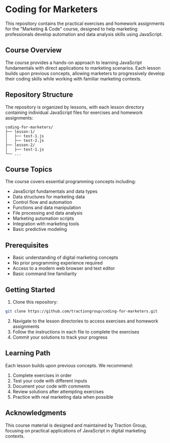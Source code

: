 # Coding for Marketers

This repository contains the practical exercises and homework assignments for the "Marketing & Code" course, designed to help marketing professionals develop automation and data analysis skills using JavaScript.

## Course Overview

The course provides a hands-on approach to learning JavaScript fundamentals with direct applications to marketing scenarios. Each lesson builds upon previous concepts, allowing marketers to progressively develop their coding skills while working with familiar marketing contexts.

## Repository Structure

The repository is organized by lessons, with each lesson directory containing individual JavaScript files for exercises and homework assignments:

```
coding-for-marketers/
├── lesson-1/
│   ├── test-1.js
│   ├── test-2.js
├── lesson-2/
│   ├── test-1.js
└── ...
```

## Course Topics

The course covers essential programming concepts including:

- JavaScript fundamentals and data types
- Data structures for marketing data
- Control flow and automation
- Functions and data manipulation
- File processing and data analysis
- Marketing automation scripts
- Integration with marketing tools
- Basic predictive modeling

## Prerequisites

- Basic understanding of digital marketing concepts
- No prior programming experience required
- Access to a modern web browser and text editor
- Basic command line familiarity

## Getting Started

1. Clone this repository:
```bash
git clone https://github.com/tractiongroup/coding-for-marketers.git
```

2. Navigate to the lesson directories to access exercises and homework assignments
3. Follow the instructions in each file to complete the exercises
4. Commit your solutions to track your progress

## Learning Path

Each lesson builds upon previous concepts. We recommend:

1. Complete exercises in order
2. Test your code with different inputs
3. Document your code with comments
4. Review solutions after attempting exercises
5. Practice with real marketing data when possible

## Acknowledgments

This course material is designed and maintained by Traction Group, focusing on practical applications of JavaScript in digital marketing contexts.
